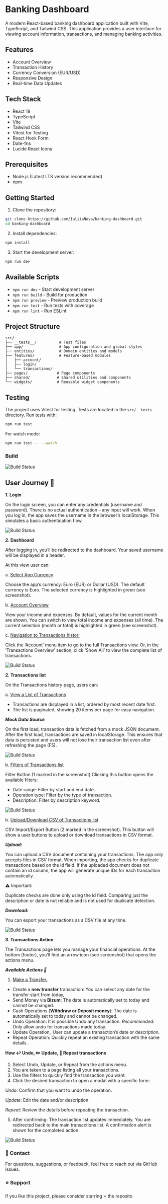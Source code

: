 # Banking Dashboard

A modern React-based banking dashboard application built with Vite, TypeScript, and Tailwind CSS. This application provides a user interface for viewing account information, transactions, and managing banking activities.

## Features

- Account Overview
- Transaction History
- Currency Conversion (EUR/USD)
- Responsive Design
- Real-time Data Updates

## Tech Stack

- React 19
- TypeScript
- Vite
- Tailwind CSS
- Vitest for Testing
- React Hook Form
- Date-fns
- Lucide React Icons

## Prerequisites

- Node.js (Latest LTS version recommended)
- npm

## Getting Started

1. Clone the repository:
```bash
git clone https://github.com/IuliiaNova/banking-dashboard.git
cd banking-dashboard
```

2. Install dependencies:
```bash
npm install
```

3. Start the development server:
```bash
npm run dev
```

## Available Scripts

- `npm run dev` - Start development server
- `npm run build` - Build for production
- `npm run preview` - Preview production build
- `npm run test` - Run tests with coverage
- `npm run lint` - Run ESLint

## Project Structure

```
src/
├── __tests__/          # Test files
├── app/                # App configuration and global styles
├── entities/           # Domain entities and models
├── features/           # Feature-based modules
│   ├── account/
│   ├── login/
│   └── transactions/
├── pages/             # Page components
├── shared/            # Shared utilities and components
└── widgets/           # Reusable widget components
```

## Testing

The project uses Vitest for testing. Tests are located in the `src/__tests__` directory. Run tests with:

```bash
npm run test
```

For watch mode:
```bash
npm run test -- --watch
```     

### Build

![Build Status](public/assets/build.png)

## User Journey 🚀

**1. Login**

On the login screen, you can enter any credentials (username and password). There is no actual authentication – any input will work. When you log in, the app saves the username in the browser’s localStorage. This simulates a basic authentication flow.

![Build Status](public/assets/Login.png)


**2. Dashboard**

After logging in, you’ll be redirected to the dashboard. Your saved username will be displayed in a header.

At this view user can:

a. <ins>Select App Currency</ins>

Choose the app’s currency: Euro (EUR) or Dollar (USD).
The default currency is Euro.
The selected currency is highlighted in green (see screenshot).

b. <ins>Account Overview</ins>

View your income and expenses.
By default, values for the current month are shown.
You can switch to view total income and expenses (all time).
The current selection (month or total) is highlighted in green (see screenshot).

c. <ins>Navigation to Transactions histori</ins>

Click the ‘Account’ menu item to go to the full Transactions view.
Or, in the ‘Transactions Overview’ section, click ‘Show All’ to view the complete list of transactions.

![Build Status](public/assets/Dashboard.png)

**2. Transactions list**

On the Transactions history page, users can:

a. <ins>View a List of Transactions</ins>
- Transactions are displayed in a list, ordered by most recent date first.
- The list is paginated, showing 20 items per page for easy navigation.

***Mock Data Source***

On the first load, transaction data is fetched from a mock JSON document.
After the first load, transactions are saved in localStorage. This ensures that data is persisted and users will not lose their transaction list even after refreshing the page (F5).

![Build Status](public/assets/Transactions.png)

b. <ins>Filters of Transactions list</ins>

Filter Button (1 marked in the screenshot) Clicking this button opens the available filters:
- Date range: Filter by start and end date.
- Operation type: Filter by the type of transaction.
- Description: Filter by description keyword.

![Build Status](public/assets/Filtros.png)

b. <ins>Upload/Download CSV of Transactions list</ins>

CSV Import/Export Button (2 marked in the screenshot). This button will show a user buttons to upload or download transactions in CSV format.

***Upload:***

You can upload a CSV document containing your transactions. 
The app only accepts files in CSV format.
When importing, the app checks for duplicate transactions based on the id field.
If the uploaded document does not contain an id column, the app will generate unique IDs for each transaction automatically.

⚠️ Important:

Duplicate checks are done only using the id field.
Comparing just the description or date is not reliable and is not used for duplicate detection.

***Download:***

You can export your transactions as a CSV file at any time.

![Build Status](public/assets/CSV.png)


**3. Transactions Action**

The Transactions page lets you manage your financial operations.
At the bottom (footer), you’ll find an arrow icon (see screenshot) that opens the actions menu.

***Available Actions 💸***

1. <ins>Make a Transfer:</ins>

- Create a **new transfer** transaction: You can select any date for the transfer start from today,
- Send Money via **Bizum**: The date is automatically set to today and cannot be changed.
- Cash Operations (**Withdraw or Deposit money**): The date is automatically set to today and cannot be changed.
- Undo Operation: It is possible Undo any transaction. _Recommended_: Only allow undo for transactions made today.
- Update Operation_ User can update a transaction’s date or description.
- Repeat Operation: Quickly repeat an existing transaction with the same details.

**How ↩️ Undo, ✏️ Update, 🔁 Repeat transactions**

1. Select Undo, Update, or Repeat from the actions menu.
2. You are taken to a page listing all your transactions.
3. Use the filters to quickly find the transaction you want.
4. Click the desired transaction to open a modal with a specific form:

_Undo_: Confirm that you want to undo the operation.

_Update_: Edit the date and/or description.

_Repeat_: Review the details before repeating the transaction.

5. After confirming: The transaction list updates immediately. You are redirected back to the main transactions list. A confirmation alert is shown for the completed action.

![Build Status](public/assets/Actions.png)

### 💬 Contact

For questions, suggestions, or feedback, feel free to reach out via GitHub Issues.

###  ⭐️ Support

If you like this project, please consider starring ⭐️ the reposito